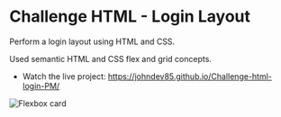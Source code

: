 # Challenge HTML - Login Layout

Perform a login layout using HTML and CSS.

Used semantic HTML and CSS flex and grid concepts.

- Watch the live project: https://johndev85.github.io/Challenge-html-login-PM/

![Flexbox card](https://repository-images.githubusercontent.com/271925687/0ccccc00-acf3-11ea-9459-077a1a943cfd "Login-Layout")

